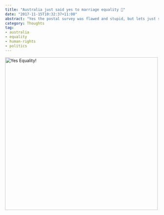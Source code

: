 ```yaml
---
title: "Australia just said yes to marriage equality 🌈"
date: "2017-11-15T10:32:37+11:00"
abstract: "Yes the postal survey was flawed and stupid, but lets just savour this for a moment!"
category: Thoughts
tag:
- australia
- equality
- human-rights
- politics
---
```

<p><img src="https://rubenerd.com/files/2017/yes@1x.png" srcset="https://rubenerd.com/files/2017/yes@1x.png 1x, https://rubenerd.com/files/2017/yes@2x.png 2x" alt="Yes Equality!" style="width:500px" /></p>
